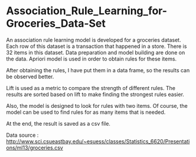# Association_Rule_Learning_for-Groceries_Data-Set

An association rule learning model is developed for a groceries dataset. Each row of this dataset is a transaction that happened in a store. There is 32 items in this dataset. Data preparation and model building are done on the data. Apriori model is used in order to obtain rules for these items.

After obtaining the rules, I have put them in a data frame, so the results can be observed better.

Lift is used as a metric to compare the strength of different rules. The results are sorted based on lift to make finding the strongest rules easier.

Also, the model is designed to look for rules with two items. Of course, the model can be used to find rules for as many items that is needed.

At the end, the result is saved as a csv file.

Data source : http://www.sci.csueastbay.edu/~esuess/classes/Statistics_6620/Presentations/ml13/groceries.csv
